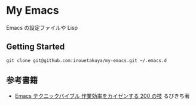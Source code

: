 My Emacs
========

Emacs の設定ファイルや Lisp

## Getting Started

```
git clone git@github.com:inouetakuya/my-emacs.git ~/.emacs.d
```

## 参考書籍

* [Emacs テクニックバイブル 作業効率をカイゼンする 200 の技](http://www.amazon.co.jp/Emacsテクニックバイブル-～作業効率をカイゼンする200の技～-るびきち/dp/4774143278) るびきち著
